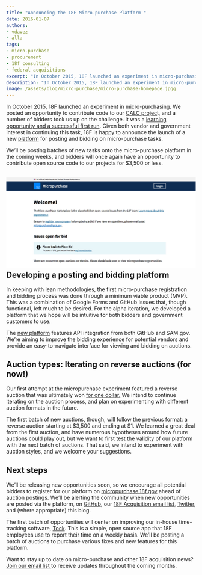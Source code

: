 ```yaml
---
title: "Announcing the 18F Micro-purchase Platform "
date: 2016-01-07
authors:
- vdavez
- alla
tags:
- micro-purchase
- procurement
- 18f consulting
- federal acquisitions
excerpt: "In October 2015, 18F launched an experiment in micro-purchasing.  Given both vendor and government interest in continuing this task, 18F is happy to announce the launch of a new platform for posting and bidding on micro-purchase tasks."
description: "In October 2015, 18F launched an experiment in micro-purchasing.  Given both vendor and government interest in continuing this task, 18F is happy to announce the launch of a new platform for posting and bidding on micro-purchase tasks."
image: /assets/blog/micro-purchase/micro-purchase-homepage.jpgg
---
```


In October 2015, 18F launched an experiment in micro-purchasing. We
posted an opportunity to contribute code to our [CALC
projec](https://github.com/18F/calc/issues/255)t, and a number of
bidders took us up on the challenge. It was a [learning opportunity and
a successful first
run](https://18f.gsa.gov/2015/11/06/micro-purchase-lessons/). Given
both vendor and government interest in continuing this task, 18F is
happy to announce the launch of a new
[platform](http://micropurchase.18f.gov) for posting and bidding on
micro-purchase tasks.

We’ll be posting batches of new tasks onto the micro-purchase platform
in the coming weeks, and bidders will once again have an opportunity to
contribute open source code to our projects for $3,500 or less.

[![The homepage of the new micro-purchase platform](/assets/blog/micro-purchase/micro-purchase-homepage.jpg)
](http://micropurchase.18f.gov)
Developing a posting and bidding platform
-----------------------------------------

In keeping with lean methodologies, the first micro-purchase
registration and bidding process was done through a minimum viable
product (MVP). This was a combination of Google Forms and GitHub Issues
that, though functional, left much to be desired. For the alpha
iteration, we developed a platform that we hope will be intuitive for
both bidders and government customers to use.

The [new platform](https://micropurchase.18f.gov/) features API
integration from both GitHub and SAM.gov. We’re aiming to improve the
bidding experience for potential vendors and provide an easy-to-navigate
interface for viewing and bidding on auctions.

Auction types: Iterating on reverse auctions (for now!)
-------------------------------------------------------

Our first attempt at the micropurchase experiment featured a reverse
auction that was ultimately won [for one
dollar.](https://18f.gsa.gov/2015/11/06/micro-purchase-lessons/) We
intend to continue iterating on the auction process, and plan on
experimenting with different auction formats in the future.

The first batch of new auctions, though, will follow the previous
format: a reverse auction starting at $3,500 and ending at $1. We
learned a great deal from the first auction, and have numerous
hypotheses around how future auctions could play out, but we want to
first test the validity of our platform with the next batch of auctions.
That said, we intend to experiment with auction styles, and we welcome
your suggestions.

Next steps
----------

We’ll be releasing new opportunities soon, so we encourage all potential
bidders to register for our platform on
[micropurchase.18f.gov](https://micropurchase.18f.gov/) ahead of
auction postings. We’ll be alerting the community when new opportunities
are posted via the platform, on
[GitHub](https://github.com/18F/micropurchase), our [18F Acquisition
email list](http://eepurl.com/bJQHFr),
[Twitter](https://twitter.com/18f), and (where appropriate) this blog.

The first batch of opportunities will center on improving our in-house
time-tracking software, [Tock](https://github.com/18F/tock). This is a
simple, open source app that 18F employees use to report their time on a
weekly basis. We’ll be posting a batch of auctions to purchase various
fixes and new features for this platform.

Want to stay up to date on micro-purchase and other 18F acquisition
news? [Join our email list ](http://eepurl.com/bJQHFr)to receive
updates throughout the coming months.
